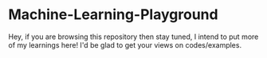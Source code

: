 # Machine-Learning-Playground
Hey, if you are browsing this repository then stay tuned, I intend to put more of my learnings here!
I'd be glad to get your views on codes/examples.

